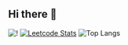 ## Hi there 👋

![!](https://komarev.com/ghpvc/?username=DammyAA7&color=brightgreen)
[![Leetcode Stats](https://leetcard.jacoblin.cool/oluwadamilola-adebayo)](https://leetcode.com/u/oluwadamilola-adebayo/)
![![Top Langs](https://github-readme-stats.vercel.app/api/top-langs/?username=DammyAA7&layout=compact&theme=tokyonight)](https://github.com/DammyAA7)

<!--
**DammyAA7/DammyAA7** is a ✨ _special_ ✨ repository because its `README.md` (this file) appears on your GitHub profile.

Here are some ideas to get you started:


- 🔭 I’m currently working on ...
- 🌱 I’m currently learning ...
- 👯 I’m looking to collaborate on ...
- 🤔 I’m looking for help with ...
- 💬 Ask me about ...
- 📫 How to reach me: ...
- 😄 Pronouns: ...
- ⚡ Fun fact: ...
-->
